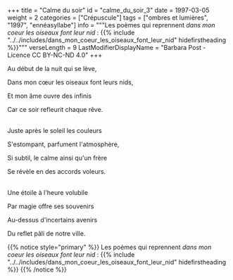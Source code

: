 +++
title = "Calme du soir"
id = "calme_du_soir_3"
date = 1997-03-05
weight = 2
categories = ["Crépuscule"]
tags = ["ombres et lumières", "1997", "ennéasyllabe"]
info = """Les poèmes qui reprennent _dans mon coeur les oiseaux font leur nid_ :
{{% include "../../includes/dans_mon_coeur_les_oiseaux_font_leur_nid" hidefirstheading %}}"""
verseLength = 9
LastModifierDisplayName = "Barbara Post - Licence CC BY-NC-ND 4.0"
+++

Au début de la nuit qui se lève,

Dans mon cœur les oiseaux font leurs nids,

Et mon âme ouvre des infinis

Car ce soir refleurit chaque rêve.

 \
Juste après le soleil les couleurs

S'estompant, parfument l'atmosphère,

Si subtil, le calme ainsi qu'un frère

Se révèle en des accords voleurs.

 \
Une étoile à l'heure volubile

Par magie offre ses souvenirs

Au-dessus d'incertains avenirs

Du reflet pâli de notre ville.

{{% notice style="primary" %}}
Les poèmes qui reprennent _dans mon coeur les oiseaux font leur nid_ :
{{% include "../../includes/dans_mon_coeur_les_oiseaux_font_leur_nid" hidefirstheading %}}
{{% /notice %}}
